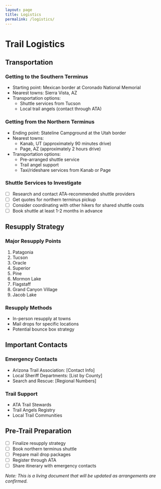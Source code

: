 ```yaml
---
layout: page
title: Logistics
permalink: /logistics/
---
```


# Trail Logistics

## Transportation

### Getting to the Southern Terminus
- Starting point: Mexican border at Coronado National Memorial
- Nearest towns: Sierra Vista, AZ
- Transportation options:
  - Shuttle services from Tucson
  - Local trail angels (contact through ATA)

### Getting from the Northern Terminus
- Ending point: Stateline Campground at the Utah border
- Nearest towns: 
  - Kanab, UT (approximately 90 minutes drive)
  - Page, AZ (approximately 2 hours drive)
- Transportation options:
  - Pre-arranged shuttle service
  - Trail angel support
  - Taxi/rideshare services from Kanab or Page

### Shuttle Services to Investigate
- [ ] Research and contact ATA-recommended shuttle providers
- [ ] Get quotes for northern terminus pickup
- [ ] Consider coordinating with other hikers for shared shuttle costs
- [ ] Book shuttle at least 1-2 months in advance

## Resupply Strategy

### Major Resupply Points
1. Patagonia
2. Tucson
3. Oracle
4. Superior
5. Pine
6. Mormon Lake
7. Flagstaff
8. Grand Canyon Village
9. Jacob Lake

### Resupply Methods
- In-person resupply at towns
- Mail drops for specific locations
- Potential bounce box strategy

## Important Contacts

### Emergency Contacts
- Arizona Trail Association: [Contact Info]
- Local Sheriff Departments: [List by County]
- Search and Rescue: [Regional Numbers]

### Trail Support
- ATA Trail Stewards
- Trail Angels Registry
- Local Trail Communities

## Pre-Trail Preparation
- [ ] Finalize resupply strategy
- [ ] Book northern terminus shuttle
- [ ] Prepare mail drop packages
- [ ] Register through ATA
- [ ] Share itinerary with emergency contacts

*Note: This is a living document that will be updated as arrangements are confirmed.* 